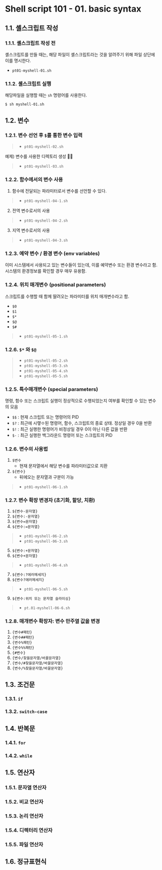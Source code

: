 # Shell script 101 - 01. basic syntax

## 1.1. 셸스크립트 작성

### 1.1.1. 셸스크립트 작성 전

셸스크립트를 만들 때는, 해당 파일이 셸스크립트라는 것을 알려주기 위해 파일 상단에 이를 명시한다.

- `pt01-myshell-01.sh`

### 1.1.2. 셸스크립트 실행

해당파일을 실행할 때는 `sh` 명령어를 사용한다.

```shell
$ sh myshell-01.sh
```

## 1.2.  변수

### 1.2.1. 변수 선언 후 `$`를 통한 변수 입력 

>- `pt01-myshell-02.sh`

예제) 변수를 사용한 디렉토리 생성

>- `pt01-myshell-03.sh`

### 1.2.2. 함수에서의 변수 사용

1. 함수에 전달되는 파라미터로서 변수를 선언할 수 있다.

>- `pt01-myshell-04-1.sh`
	
2. 전역 변수로서의 사용

>- `pt01-myshell-04-2.sh`


3. 지역 변수로서의 사용

>- `pt01-myshell-04-3.sh`

### 1.2.3. 예약 변수 / 환경 변수 (env variables)

이미 시스템에서 사용되고 있는 변수들이 있는데, 이를 예약변수 또는 환경 변수라고 함. 시스템의 환경정보를 확인할 경우 매우 유용함.

### 1.2.4. 위치 매개변수 (positional parameters)

스크립트를 수행할 때 함께 딸려오는 파라미터를 위치 매개변수라고 함.

- `$0`
- `$1`
- `$*`
- `$@`
- `$#`

>- `pt01-myshell-05-1.sh`

### 1.2.6. `$*` 와  `$@`

>- `pt01-myshell-05-2.sh`
>- `pt01-myshell-05-3.sh`
>- `pt01-myshell-05-4.sh`
>- `pt01-myshell-05-5.sh`


### 1.2.5. 특수매개변수 (special parameters)

명령, 함수 또는 스크립트 실행이 정상적으로 수행되었는지 여부를 확인할 수 있는 변수의 모음

- `$$` : 현재 스크립트 또는 명령어의 PID
- `$?` : 최근에 시랳ㅇ된 명령어, 함수, 스크립트의 종료 상태. 정상일 경우 0을 반환
- `$!` : 최근 실행한 명령어가 비정상일 경우 0이 아닌 다른 값을 반환
- `$-` : 최근 실행한 백그라운드 명령어 또는 스크립트의 PID


### 1.2.6. 변수의 사용법

1. `$변수`
	- 현재 문자열에서 해당 변수를 파라미터값으로 치환
2. `${변수}`
	- 뒤에오는 문자열과 구분이 가능

>- `pt01-myshell-06-1.sh`


### 1.2.7. 변수 확장 변경자 (초기화, 할당, 치환)

1. `${변수-문자열}`
2. `${변수:-문자열}`
3. `${변수=문자열}`
4. `${변수:=문자열}`

>- `pt01-myshell-06-2.sh`
>- `pt01-myshell-06-3.sh`


5. `${변수:+문자열}`
6. `${변수+문자열}`

>- `pt01-myshell-06-4.sh`

7. `${변수:?에러메세지}`
8. `${변수?에러메세지}`

>- `pt01-myshell-06-5.sh`

9. `${변수:위치 또는 문자열 슬라이싱}` 

>- `pt.01-myshell-06-6.sh`


### 1.2.8. 매개변수 확장자: 변수 만주열 값을 변경

1. `{변수#패턴}`
2. `{변수##패턴}`
3. `{변수%패턴}`
4. `{변수%%패턴}`
5. `{#변수}`
6. `{변수/찾을문자열/바꿀문자열}`
7. `{변수/#찾을문자열/바꿀문자열}`
8. `{변수/%찾을문자열/바꿀문자열}`

## 1.3. 조건문

### 1.3.1. `if`

### 1.3.2. `switch-case`



## 1.4. 반복문

### 1.4.1. `for` 

### 1.4.2. `while`



## 1.5. 연산자

### 1.5.1. 문자열 연산자

### 1.5.2. 비교 연산자

### 1.5.3. 논리 연산자

### 1.5.4. 디렉터리 연산자

### 1.5.5. 파일 연산자



## 1.6. 정규표현식

